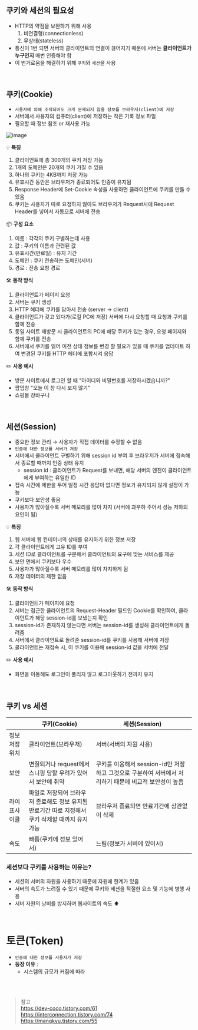 ## 쿠키와 세션의 필요성
- HTTP의 약점을 보완하기 위해 사용 
  1. 비연결형(connectionless)
  2. 무상태(stateless)
- 통신이 1번 되면 서버와 클라이언트의 연결이 끊어지기 때문에 서버는 **클라이언트가 누구인지** 매번 인증해야 함 
- 이 번거로움을 해결하기 위해 `쿠키`와 `세션`을 사용 

</br>

## 쿠키(Cookie)
- `사용자에 의해 조작되어도 크게 문제되지 않을 정보를 브라우저(client)에 저장`
- 서버에서 사용자의 컴퓨터(client)에 저장하는 작은 기록 정보 파일 
- 필요할 때 정보 참조 or 재사용 가능 

![image](https://user-images.githubusercontent.com/63537847/218002800-0ec8f8cc-a433-4670-bdb8-687214609d42.png)


💡 **특징**  
1. 클라이언트에 총 300개의 쿠키 저장 가능
2. 1개의 도메인은 20개의 쿠키 가질 수 있음
3. 하나의 쿠키는 4KB까지 저장 가능 
4. 유효시간 동안은 브라우저가 종료되어도 인증이 유지됨 
5. Response Header에 Set-Cookie 속성을 사용하면 클라이언트에 쿠키를 만들 수 있음
6. 쿠키는 사용자가 따로 요청하지 않아도 브라우저가 Request시에 Request Header를 넣어서 자동으로 서버에 전송

📦 **구성 요소** 
1. 이름 : 각각의 쿠키 구별하는데 사용
2. 값 : 쿠키의 이름과 관련된 값
3. 유효시간(만료일) : 유지 기간
4. 도메인 : 쿠키 전송하는 도메인(서버)
5. 경로 : 전송 요청 경로 

🛠️ **동작 방식** 
1. 클라이언트가 페이지 요청
2. 서버는 쿠키 생성 
3. HTTP 헤더에 쿠키를 담아서 전송 (server → client) 
4. 클라이언트가 갖고 있다가(로컬 PC에 저장) 서버에 다시 요청할 때 요청과 쿠키를 함께 전송
5. 동일 사이트 재방문 시 클라이언트의 PC에 해당 쿠키가 있는 경우, 요청 페이지와 함께 쿠키를 전송
6. 서버에서 쿠키를 읽어 이전 상태 정보를 변경 할 필요가 있을 때 쿠키를 업데이트 하여 변경된 쿠키를 HTTP 헤더에 포함시켜 응답

✏️ **사용 예시**
- 방문 사이트에서 로그인 할 때 "아이디와 비밀번호를 저장하시겠습니까?"
- 팝업창 "오늘 이 창 다시 보지 않기"
- 쇼핑몰 장바구니 

</br>

## 세션(Session)
- 중요한 정보 관리 → 사용자가 직접 데이터를 수정할 수 없음 
- `인증에 대한 정보를 서버가 저장`
- 서버에서 클라이언트 구별하기 위해 session id 부여 후 브라우저가 서버에 접속해서 종료할 때까지 인증 상태 유지 
  - session id : 클라이언트가 Request를 보내면, 해당 서버의 엔진이 클라이언트에게 부여하는 유일한 ID
- 접속 시간에 제한을 두어 일정 시간 응답이 없다면 정보가 유지되지 않게 설정이 가능
- 쿠키보다 보안성 좋음
- 사용자가 많아질수록 서버 메모리를 많이 차지 (서버에 과부하 주어서 성능 저하의 요인이 됨) 

💡 **특징**  
1. 웹 서버에 웹 컨테이너의 상태를 유지하기 위한 정보 저장 
2. 각 클라이언트에게 고유 ID를 부여
3. 세션 ID로 클라이언트를 구분해서 클라이언트의 요구에 맞는 서비스를 제공
4. 보안 면에서 쿠키보다 우수 
5. 사용자가 많아질수록 서버 메모리를 많이 차지하게 됨
6. 저장 데이터의 제한 없음

🛠️ **동작 방식** 
1. 클라이언트가 페이지에 요청 
2. 서버는 접근한 클라이언트의 Request-Header 필드인 Cookie를 확인하여, 클라이언트가 해당 session-id를 보냈는지 확인
3. session-id가 존재하지 않는다면 서버는 session-id를 생성해 클라이언트에게 돌려줌
4. 서버에서 클라이언트로 돌려준 session-id를 쿠키를 사용해 서버에 저장
5. 클라이언트는 재접속 시, 이 쿠키를 이용해 session-id 값을 서버에 전달

✏️ **사용 예시**
- 화면을 이동해도 로그인이 풀리지 않고 로그아웃하기 전까지 유지

</br>

## 쿠키 vs 세션 
||쿠키(Cookie) |세션(Session) |
|---|---|---|
|정보 저장 위치|클라이언트(브라우저)|서버(서버의 자원 사용)|
|보안|변질되거나 request에서 스니핑 당할 우려가 있어서 보안에 취약|쿠키를 이용해서 session-id만 저장하고 그것으로 구분하여 서버에서 처리하기 때문에 비교적 보안성이 높음|
|라이프사이클|파일로 저장되어 브라우저 종료해도 정보 유지됨 </br> 만료기간 따로 지정해서 쿠키 삭제할 때까지 유지 가능|브라우저 종료되면 만료기간에 상관없이 삭제|
|속도|빠름(쿠키에 정보 있어서)|느림(정보가 서버에 있어서)|

### 세션보다 쿠키를 사용하는 이유는?
- 세션의 서버의 자원을 사용하기 때문에 자원에 한계가 있음
- 서버의 속도가 느려질 수 있기 때문에 쿠키와 세션을 적절한 요소 및 기능에 병행 사용
- 서버 자원의 낭비를 방지하며 웹사이트의 속도 ⬆️

</br>

# 토큰(Token)
- `인증에 대한 정보를 사용자가 저장`
- **등장 이유** : 
  - 시스템의 규모가 커짐에 따라 


</br>
</br>

> 참고                    
> https://dev-coco.tistory.com/61        
> https://interconnection.tistory.com/74          
> https://mangkyu.tistory.com/55         
